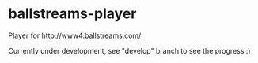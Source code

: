 # ballstreams-player
Player for http://www4.ballstreams.com/

Currently under development, see "develop" branch to see the progress :)
